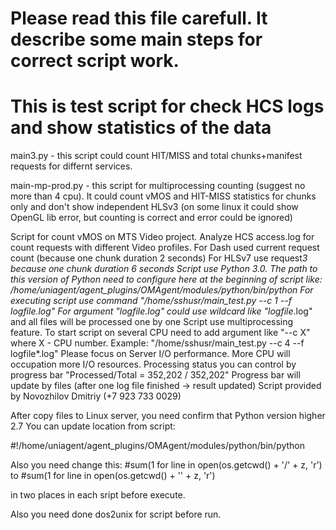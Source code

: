 # Please read this file carefull. It describe some main steps for correct script work.
# This is test script for check HCS logs and show statistics of the data

main3.py - this script could count HIT/MISS and total chunks+manifest requests for differnt services. 

main-mp-prod.py - this script for multiprocessing counting (suggest no more than 4 cpu). It could count vMOS and HIT-MISS statistics for chunks only and don't show independent HLSv3 (on some linux it could show OpenGL lib error, but counting is correct and error could be ignored)

  Script for count vMOS on MTS Video project. Analyze HCS access.log for count requests with different Video profiles.
  For Dash used current request count (because one chunk duration 2 seconds)
  For HLSv7 use request*3 because one chunk duration 6 seconds
  Script use Python 3.0. The path to this version of Python need to configure here at the beginning of script like:
  /home/uniagent/agent_plugins/OMAgent/modules/python/bin/python
  For executing script use command "/home/sshusr/main_test.py --c 1 --f logfile.log"
  For argument "logfile.log" could use wildcard like "logfile*.log" and all files will be processed one by one
  Script use multiprocessing feature. To start script on several CPU need to add argument like "--c X"
  where X - CPU number. Example: "/home/sshusr/main_test.py --c 4 --f logfile*.log"
  Please focus on Server I/O performance. More CPU will occupation more I/O resources.
  Processing status you can control by progress bar "Processed/Total = 352,202 / 352,202"
  Progress bar will update by files (after one log file finished -> result updated)
  Script provided by Novozhilov Dmitriy (+7 923 733 0029)


After copy files to Linux server, you need confirm that Python version higher 2.7
You can update location from script:

#!/home/uniagent/agent_plugins/OMAgent/modules/python/bin/python

Also you need change this:
#sum(1 for line in open(os.getcwd() + '\/' + z, 'r')
to 
#sum(1 for line in open(os.getcwd() + '\' + z, 'r')

in two places in each sript before execute.

Also you need done
dos2unix for script before run.
